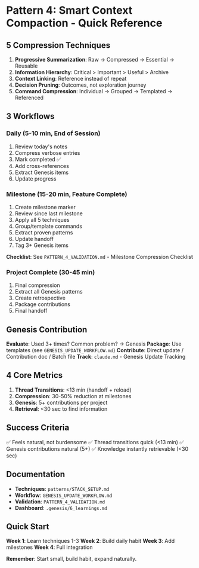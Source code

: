 # Pattern 4: Smart Context Compaction - Quick Reference

## 5 Compression Techniques

1. **Progressive Summarization**: Raw → Compressed → Essential → Reusable
2. **Information Hierarchy**: Critical > Important > Useful > Archive
3. **Context Linking**: Reference instead of repeat
4. **Decision Pruning**: Outcomes, not exploration journey
5. **Command Compression**: Individual → Grouped → Templated → Referenced

## 3 Workflows

### Daily (5-10 min, End of Session)
1. Review today's notes
2. Compress verbose entries
3. Mark completed ✅
4. Add cross-references
5. Extract Genesis items
6. Update progress

### Milestone (15-20 min, Feature Complete)
1. Create milestone marker
2. Review since last milestone
3. Apply all 5 techniques
4. Group/template commands
5. Extract proven patterns
6. Update handoff
7. Tag 3+ Genesis items

**Checklist**: See `PATTERN_4_VALIDATION.md` - Milestone Compression Checklist

### Project Complete (30-45 min)
1. Final compression
2. Extract all Genesis patterns
3. Create retrospective
4. Package contributions
5. Final handoff

## Genesis Contribution

**Evaluate**: Used 3+ times? Common problem? → Genesis
**Package**: Use templates (see `GENESIS_UPDATE_WORKFLOW.md`)
**Contribute**: Direct update / Contribution doc / Batch file
**Track**: `claude.md` - Genesis Update Tracking

## 4 Core Metrics

1. **Thread Transitions**: <13 min (handoff + reload)
2. **Compression**: 30-50% reduction at milestones
3. **Genesis**: 5+ contributions per project
4. **Retrieval**: <30 sec to find information

## Success Criteria

✅ Feels natural, not burdensome
✅ Thread transitions quick (<13 min)
✅ Genesis contributions natural (5+)
✅ Knowledge instantly retrievable (<30 sec)

## Documentation

- **Techniques**: `patterns/STACK_SETUP.md`
- **Workflow**: `GENESIS_UPDATE_WORKFLOW.md`
- **Validation**: `PATTERN_4_VALIDATION.md`
- **Dashboard**: `.genesis/6_learnings.md`

## Quick Start

**Week 1**: Learn techniques 1-3
**Week 2**: Build daily habit
**Week 3**: Add milestones
**Week 4**: Full integration

**Remember**: Start small, build habit, expand naturally.
